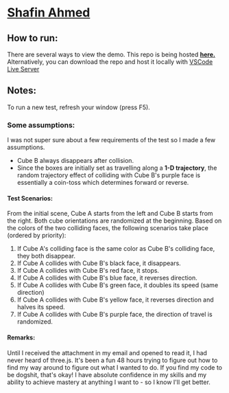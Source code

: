 # [Shafin Ahmed](https://www.linkedin.com/in/shafinahmed)
## How to run: 
There are several ways to view the demo. This repo is being hosted **[here.](https://shafinmahmed.github.io/vention-test)** Alternatively, you can download the repo and host it locally with [VSCode Live Server](https://marketplace.visualstudio.com/items?itemName=ritwickdey.LiveServer)
## Notes:
To run a new test, refresh your window (press F5). 
### Some assumptions:
I was not super sure about a few requirements of the test so I made a few assumptions.  
* Cube B always disappears after collision.
* Since the boxes are initially set as travelling along a **1-D trajectory**, the random trajectory effect of colliding with Cube B's purple face is essentially a coin-toss which determines forward or reverse.

#### Test Scenarios:
From the initial scene, Cube A starts from the left and Cube B starts from the right. Both cube orientations are randomized at the beginning. Based on the colors of the two colliding faces, the following scenarios take place (ordered by priority):
1. If Cube A's colliding face is the same color as Cube B's colliding face, they both disappear.
1. If Cube A collides with Cube B's black face, it disappears.
1. If Cube A collides with Cube B's red face, it stops.
1. If Cube A collides with Cube B's blue face, it reverses direction.
1. If Cube A collides with Cube B's green face, it doubles its speed (same direction)
1. If Cube A collides with Cube B's yellow face, it reverses direction and halves its speed.
1. If Cube A collides with Cube B's purple face, the direction of travel is randomized.

#### Remarks:
Until I received the attachment in my email and opened to read it, I had never heard of three.js. It's been a fun 48 hours trying to figure out how to find my way around to figure out what I wanted to do. If you find my code to be dogshit, that's okay! I have absolute confidence in my skills and my ability to achieve mastery at anything I want to - so I know I'll get better.
